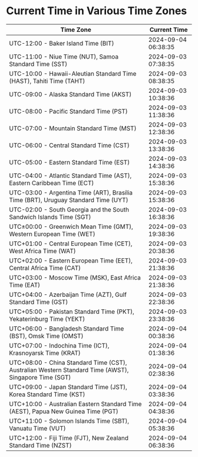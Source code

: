 # Current Time in Various Time Zones

| Time Zone | Current Time |
|-----------|--------------|
| UTC-12:00 - Baker Island Time (BIT) | 2024-09-04 06:38:35 |
| UTC-11:00 - Niue Time (NUT), Samoa Standard Time (SST) | 2024-09-03 07:38:35 |
| UTC-10:00 - Hawaii-Aleutian Standard Time (HAST), Tahiti Time (TAHT) | 2024-09-03 08:38:35 |
| UTC-09:00 - Alaska Standard Time (AKST) | 2024-09-03 10:38:36 |
| UTC-08:00 - Pacific Standard Time (PST) | 2024-09-03 11:38:36 |
| UTC-07:00 - Mountain Standard Time (MST) | 2024-09-03 12:38:36 |
| UTC-06:00 - Central Standard Time (CST) | 2024-09-03 13:38:36 |
| UTC-05:00 - Eastern Standard Time (EST) | 2024-09-03 14:38:36 |
| UTC-04:00 - Atlantic Standard Time (AST), Eastern Caribbean Time (ECT) | 2024-09-03 15:38:36 |
| UTC-03:00 - Argentina Time (ART), Brasília Time (BRT), Uruguay Standard Time (UYT) | 2024-09-03 15:38:36 |
| UTC-02:00 - South Georgia and the South Sandwich Islands Time (SGT) | 2024-09-03 16:38:36 |
| UTC±00:00 - Greenwich Mean Time (GMT), Western European Time (WET) | 2024-09-03 19:38:36 |
| UTC+01:00 - Central European Time (CET), West Africa Time (WAT) | 2024-09-03 20:38:36 |
| UTC+02:00 - Eastern European Time (EET), Central Africa Time (CAT) | 2024-09-03 21:38:36 |
| UTC+03:00 - Moscow Time (MSK), East Africa Time (EAT) | 2024-09-03 21:38:36 |
| UTC+04:00 - Azerbaijan Time (AZT), Gulf Standard Time (GST) | 2024-09-03 22:38:36 |
| UTC+05:00 - Pakistan Standard Time (PKT), Yekaterinburg Time (YEKT) | 2024-09-03 23:38:36 |
| UTC+06:00 - Bangladesh Standard Time (BST), Omsk Time (OMST) | 2024-09-04 00:38:36 |
| UTC+07:00 - Indochina Time (ICT), Krasnoyarsk Time (KRAT) | 2024-09-04 01:38:36 |
| UTC+08:00 - China Standard Time (CST), Australian Western Standard Time (AWST), Singapore Time (SGT) | 2024-09-04 02:38:36 |
| UTC+09:00 - Japan Standard Time (JST), Korea Standard Time (KST) | 2024-09-04 03:38:36 |
| UTC+10:00 - Australian Eastern Standard Time (AEST), Papua New Guinea Time (PGT) | 2024-09-04 04:38:36 |
| UTC+11:00 - Solomon Islands Time (SBT), Vanuatu Time (VUT) | 2024-09-04 05:38:36 |
| UTC+12:00 - Fiji Time (FJT), New Zealand Standard Time (NZST) | 2024-09-04 06:38:36 |

